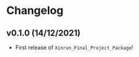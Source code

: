 # Changelog

<!--next-version-placeholder-->

## v0.1.0 (14/12/2021)

- First release of `Xinrun_Final_Project_Package`!
